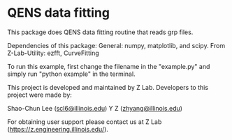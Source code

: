 # QENS data fitting

This package does QENS data fitting routine that reads grp files.

Dependencies of this package:
  General:            numpy, matplotlib, and scipy.
  From Z-Lab-Utility: ezfft, CurveFitting

To run this example, first change the filename in the "example.py" and simply run "python example" in the terminal.

This project is developed and maintained by Z Lab. Developers to this project were made by:

Shao-Chun Lee (scl6@illinois.edu)
Y Z (zhyang@illinois.edu)

For obtaining user support please contact us at Z Lab (https://z.engineering.illinois.edu/).
